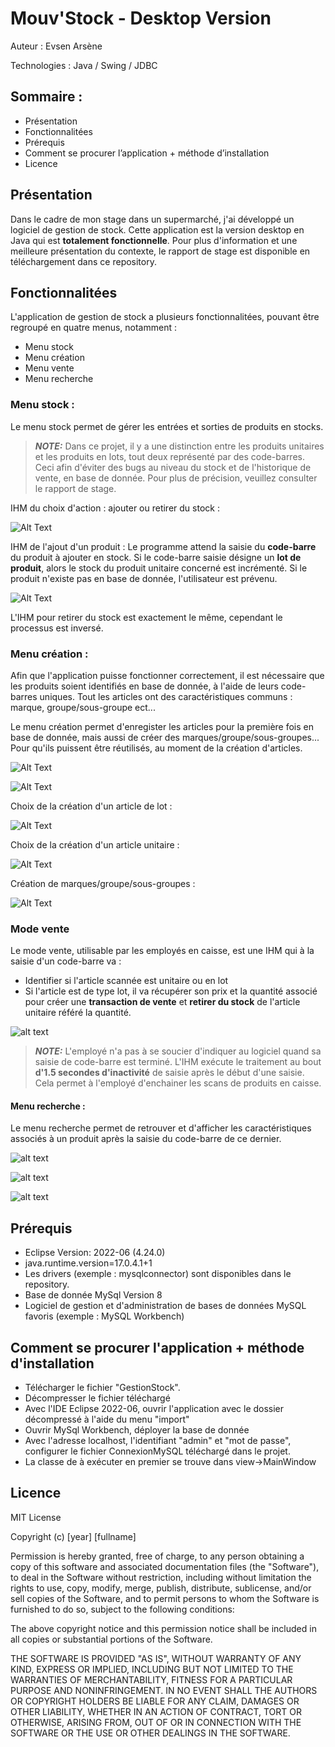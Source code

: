 # Mouv'Stock - Desktop Version
Auteur : Evsen Arsène

Technologies : Java / Swing / JDBC

## Sommaire :
- Présentation
- Fonctionnalitées
- Prérequis
- Comment se procurer l’application + méthode d’installation
- Licence

## Présentation
Dans le cadre de mon stage dans un supermarché, j'ai développé un logiciel de gestion de stock. Cette application est la version desktop en Java qui est **totalement fonctionnelle**. 
Pour plus d'information et une meilleure présentation du contexte, le rapport de stage est disponible en téléchargement dans ce repository.

## Fonctionnalitées
L'application de gestion de stock a plusieurs fonctionnalitées, pouvant être regroupé en quatre menus, notamment :
- Menu stock
- Menu création
- Menu vente
- Menu recherche

### Menu stock :
Le menu stock permet de gérer les entrées et sorties de produits en stocks.

> **_NOTE:_**
Dans ce projet, il y a une distinction entre les produits unitaires et les produits en lots, tout deux représenté par des code-barres. Ceci afin d'éviter des bugs au niveau du stock et de l'historique de vente, en base de donnée. Pour plus de précision, veuillez consulter le rapport de stage.

IHM du choix d'action : ajouter ou retirer du stock :

![Alt Text](https://github.com/ArseneEvsen/Stock-Management-Desktop-Version/blob/master/Screen%20V1/Menu%20Stock.PNG?raw=true)

IHM de l'ajout d'un produit :
Le programme attend la saisie du **code-barre** du produit à ajouter en stock.
Si le code-barre saisie désigne un **lot de produit**, alors le stock du produit unitaire concerné est incrémenté.
Si le produit n'existe pas en base de donnée, l'utilisateur est prévenu.

![Alt Text](https://github.com/ArseneEvsen/Stock-Management-Desktop-Version/blob/master/Screen%20V1/Menu%20Stock_ajout.PNG?raw=true)

L'IHM pour retirer du stock est exactement le même, cependant le processus est inversé.
### Menu création :
Afin que l'application puisse fonctionner correctement, il est nécessaire que les produits soient identifiés en base de donnée, à l'aide de leurs code-barres uniques. 
Tout les articles ont des caractéristiques communs : marque, groupe/sous-groupe ect...

Le menu création permet d'enregister les articles pour la première fois en base de donnée, mais aussi de créer des marques/groupe/sous-groupes... Pour qu'ils puissent être réutilisés, au moment de la création d'articles.

![Alt Text](https://github.com/ArseneEvsen/Stock-Management-Desktop-Version/blob/master/Screen%20V1/Menu%20cr%C3%A9ation.PNG?raw=true)

![Alt Text](https://github.com/ArseneEvsen/Stock-Management-Desktop-Version/blob/master/Screen%20V1/Menu%20cr%C3%A9ation_choix%20article.PNG?raw=true)

Choix de la création d'un article de lot : 

![Alt Text](https://github.com/ArseneEvsen/Stock-Management-Desktop-Version/blob/master/Screen%20V1/Menu%20cr%C3%A9ation_choix%20article_Lot.PNG?raw=true)

Choix de la création d'un article unitaire : 

![Alt Text](https://github.com/ArseneEvsen/Stock-Management-Desktop-Version/blob/master/Screen%20V1/Menu%20cr%C3%A9ation_choix%20article_unitaire.PNG?raw=true)

Création de marques/groupe/sous-groupes :

![Alt Text](https://github.com/ArseneEvsen/Stock-Management-Desktop-Version/blob/master/Screen%20V1/Menu%20cr%C3%A9ation_choix%20marquegroupeect.PNG?raw=true)

### Mode vente
Le mode vente, utilisable par les employés en caisse, est une IHM qui à la saisie d'un code-barre va : 
- Identifier si l'article scannée est unitaire ou en lot
- Si l'article est de type lot, il va récupérer son prix et la quantité associé pour créer une **transaction de vente** et **retirer du stock** de l'article unitaire référé la quantité.

![alt text](https://github.com/ArseneEvsen/Stock-Management-Desktop-Version/blob/master/Screen%20V1/Mode%20Vente.PNG?raw=true)

> **_NOTE:_**
L'employé n'a pas à se soucier d'indiquer au logiciel quand sa saisie de code-barre est terminé. L'IHM exécute le traitement au bout **d'1.5 secondes d'inactivité** de saisie après le début d'une saisie.
Cela permet à l'employé d'enchainer les scans de produits en caisse.

#### Menu recherche :
Le menu recherche permet de retrouver et d'afficher les caractéristiques associés à un produit après la saisie du code-barre de ce dernier.

![alt text](https://github.com/ArseneEvsen/Stock-Management-Desktop-Version/blob/master/Screen%20V1/Menu%20Recherche.PNG?raw=true)

![alt text](https://github.com/ArseneEvsen/Stock-Management-Desktop-Version/blob/master/Screen%20V1/Menu%20Recherche_%20Article_Lot.PNG?raw=true)

![alt text](https://github.com/ArseneEvsen/Stock-Management-Desktop-Version/blob/master/Screen%20V1/Menu%20Recherche%20article%20unitaire.PNG?raw=true)



## Prérequis
- Eclipse Version: 2022-06 (4.24.0)
- java.runtime.version=17.0.4.1+1
- Les drivers (exemple : mysqlconnector) sont disponibles dans le repository.
- Base de donnée MySql Version 8
- Logiciel de gestion et d'administration de bases de données MySQL favoris (exemple : MySQL Workbench)

## Comment se procurer l'application + méthode d'installation
- Télécharger le fichier "GestionStock".
- Décompresser le fichier téléchargé
- Avec l'IDE Eclipse 2022-06, ouvrir l'application avec le dossier décompressé à l'aide du menu "import"
- Ouvrir MySql Workbench, déployer la base de donnée
- Avec l'adresse localhost, l'identifiant "admin" et "mot de passe", configurer le fichier ConnexionMySQL téléchargé dans le projet.
- La classe de à exécuter en premier se trouve dans view->MainWindow

## Licence 
MIT License

Copyright (c) [year] [fullname]

Permission is hereby granted, free of charge, to any person obtaining a copy
of this software and associated documentation files (the "Software"), to deal
in the Software without restriction, including without limitation the rights
to use, copy, modify, merge, publish, distribute, sublicense, and/or sell
copies of the Software, and to permit persons to whom the Software is
furnished to do so, subject to the following conditions:

The above copyright notice and this permission notice shall be included in all
copies or substantial portions of the Software.

THE SOFTWARE IS PROVIDED "AS IS", WITHOUT WARRANTY OF ANY KIND, EXPRESS OR
IMPLIED, INCLUDING BUT NOT LIMITED TO THE WARRANTIES OF MERCHANTABILITY,
FITNESS FOR A PARTICULAR PURPOSE AND NONINFRINGEMENT. IN NO EVENT SHALL THE
AUTHORS OR COPYRIGHT HOLDERS BE LIABLE FOR ANY CLAIM, DAMAGES OR OTHER
LIABILITY, WHETHER IN AN ACTION OF CONTRACT, TORT OR OTHERWISE, ARISING FROM,
OUT OF OR IN CONNECTION WITH THE SOFTWARE OR THE USE OR OTHER DEALINGS IN THE
SOFTWARE.
